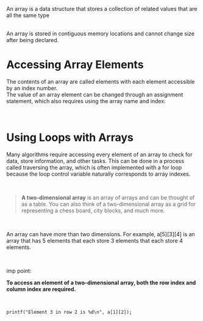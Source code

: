 An array is a data structure that stores a collection of related values that are all the same type

<br>
An array is stored in contiguous memory locations and cannot change size after being declared.

<br>

# Accessing Array Elements 
The contents of an array are called elements with each element accessible by an index number. 
<br>
The value of an array element can be changed through an assignment statement, which also requires using the array name and index:


<br>

# Using Loops with Arrays 
Many algorithms require accessing every element of an array to check for data, store information, and other tasks. This can be done in a process called traversing the array, which is often implemented with a for loop because the loop control variable naturally corresponds to array indexes.

<br>

> **A two-dimensional array** is an array of arrays and 
can be thought of as a table. You can also think of a two-dimensional array as a grid for representing a chess board, city blocks, and much more. 

<br>

An array can have more than two dimensions. For example, a[5][3][4] is an array that has 5 elements that each store 3 elements that each store 4 elements.

<br>

imp point:<br>

**To access an element of a two-dimensional array, both the row index and column index are required.**

<br>

```
printf("Element 3 in row 2 is %d\n", a[1][2]);
```


